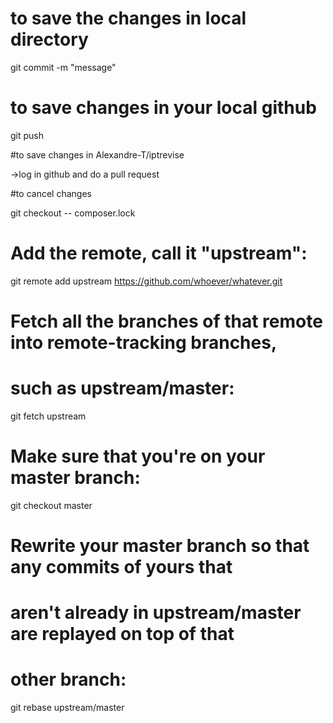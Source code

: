 # to save the changes in local directory

git commit -m "message"

# to save changes in your local github

git push

#to save changes in Alexandre-T/iptrevise

->log in github and do a pull request

#to cancel changes

git checkout -- composer.lock

# Add the remote, call it "upstream":

git remote add upstream https://github.com/whoever/whatever.git

# Fetch all the branches of that remote into remote-tracking branches,
# such as upstream/master:

git fetch upstream

# Make sure that you're on your master branch:

git checkout master

# Rewrite your master branch so that any commits of yours that
# aren't already in upstream/master are replayed on top of that
# other branch:

git rebase upstream/master
